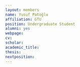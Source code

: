 ```yaml
---
layout: members
name: Yusuf Patoğlu
affiliation: GTU
position: Undergraduate Student
alumni: yes
webpage:
cv:
scholar:
academic_title:
thesis:
nextposition:
---
```


